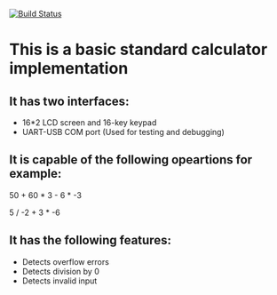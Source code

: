 
[![Build Status](https://travis-ci.com/diaa3007/Calculator.svg?branch=master)](https://travis-ci.com/diaa3007/Calculator/)

# This is a basic standard calculator implementation


## It has two interfaces:
- 16*2 LCD screen and 16-key keypad
- UART-USB COM port (Used for testing and debugging) 


## It is capable of the following opeartions for example:
50 + 60 * 3 - 6 * -3

5 / -2 + 3 * -6



## It has the following features:
- Detects overflow errors
- Detects division by 0
- Detects invalid input




